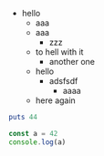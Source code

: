 
* hello
	* aaa
	* aaa
		* zzz
	* to hell with it
		* another one
	* hello
		* adsfsdf
			* aaaa
	* here again


```ruby
puts 44
```

```javascript
const a = 42
console.log(a)
```